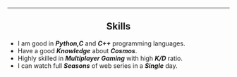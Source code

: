 <hr>
<div align="center">

  <h2>Skills</h2>

</div>

- I am good in __*Python,C*__ and __*C++*__ programming languages.<br>
- Have a good __*Knowledge*__ about __*Cosmos*__.
- Highly skilled in __*Multiplayer Gaming*__ with high __*K/D*__ ratio.
- I can watch full __*Seasons*__ of web series in a __*Single*__ day.


